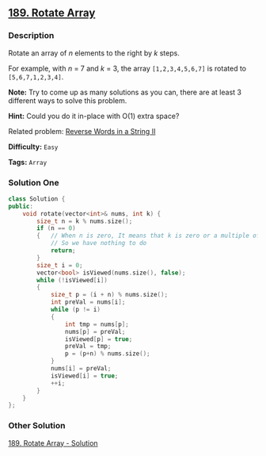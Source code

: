 ## [189. Rotate Array](https://leetcode.com/problems/rotate-array/#/description)

### Description

Rotate an array of _n_ elements to the right by _k_ steps.

For example, with _n_ = 7 and _k_ = 3, the array `[1,2,3,4,5,6,7]` is rotated to `[5,6,7,1,2,3,4]`.

**Note:**
Try to come up as many solutions as you can, there are at least 3 different ways to solve this problem.

**Hint:**
Could you do it in-place with O(1) extra space?

Related problem: [Reverse Words in a String II](https://leetcode.com/problems/reverse-words-in-a-string-ii/)

**Difficulty:** `Easy`

**Tags:** `Array`

### Solution One

```c++
class Solution {
public:
    void rotate(vector<int>& nums, int k) {
        size_t n = k % nums.size();
        if (n == 0)
        {	// When n is zero, It means that k is zero or a multiple of nums.size()
            // So we have nothing to do
            return;
        }
        size_t i = 0;
        vector<bool> isViewed(nums.size(), false);
        while (!isViewed[i])
        {
            size_t p = (i + n) % nums.size();
            int preVal = nums[i];
            while (p != i)
            {
                int tmp = nums[p];
                nums[p] = preVal;
                isViewed[p] = true;
                preVal = tmp;
                p = (p+n) % nums.size();
            }
            nums[i] = preVal;
            isViewed[i] = true;
            ++i;
        }
    }
};
```

### Other Solution

[189. Rotate Array - Solution](https://leetcode.com/problems/rotate-array/#/solution)
